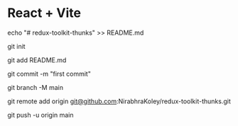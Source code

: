 # React + Vite
echo "# redux-toolkit-thunks" >> README.md

git init

git add README.md

git commit -m "first commit"

git branch -M main

git remote add origin git@github.com:NirabhraKoley/redux-toolkit-thunks.git

git push -u origin main